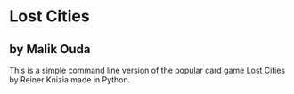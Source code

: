 # Lost Cities
## by Malik Ouda
This is a simple command line version of the popular card game Lost Cities by Reiner Knizia
made in Python.
